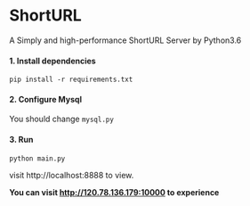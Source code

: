 # ShortURL

A Simply and high-performance ShortURL Server by Python3.6


#### 1. Install dependencies

```shell
pip install -r requirements.txt
```

#### 2. Configure Mysql

You should change `mysql.py`

#### 3. Run

```shell
python main.py
```

visit http://localhost:8888 to view.

**You can visit http://120.78.136.179:10000 to experience**
